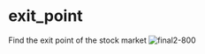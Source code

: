 # exit_point
Find the exit point of the stock market
![final2-800](https://github.com/affctionP/exit_point/assets/75079605/b742e127-22b1-4673-a413-79cf256efb89)

